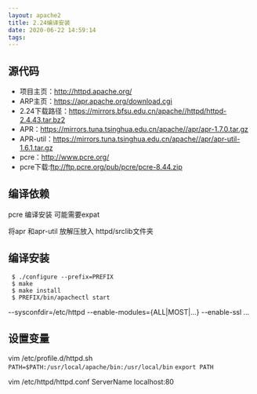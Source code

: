 ```yaml
---
layout: apache2
title: 2.24编译安装
date: 2020-06-22 14:59:14
tags:
---
```

## 源代码
* 项目主页：http://httpd.apache.org/
* ARP主页：https://apr.apache.org/download.cgi
* 2.24下载路径：https://mirrors.bfsu.edu.cn/apache//httpd/httpd-2.4.43.tar.bz2
* APR：https://mirrors.tuna.tsinghua.edu.cn/apache//apr/apr-1.7.0.tar.gz
* APR-util：https://mirrors.tuna.tsinghua.edu.cn/apache//apr/apr-util-1.6.1.tar.gz
* pcre：http://www.pcre.org/
* pcre下载:ftp://ftp.pcre.org/pub/pcre/pcre-8.44.zip


## 编译依赖
pcre 编译安装
可能需要expat

将apr 和apr-util 放解压放入 httpd/srclib文件夹


## 编译安装
```
 $ ./configure --prefix=PREFIX
 $ make
 $ make install
 $ PREFIX/bin/apachectl start
```
--sysconfdir=/etc/httpd
--enable-modules={ALL|MOST|...}
--enable-ssl
...

## 设置变量
vim /etc/profile.d/httpd.sh
`PATH=$PATH:/usr/local/apache/bin:/usr/local/bin`
`export PATH`

vim /etc/httpd/httpd.conf
ServerName localhost:80

